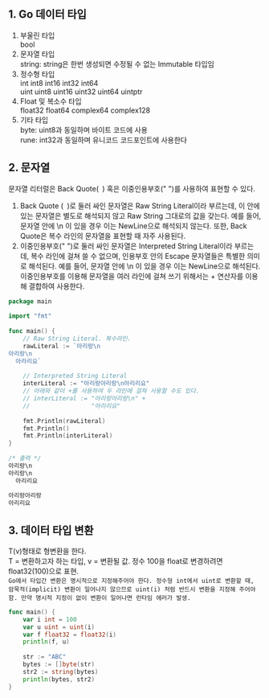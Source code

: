 ## 1. Go 데이터 타입
1. 부울린 타입  
bool
1. 문자열 타입  
string: string은 한번 생성되면 수정될 수 없는 Immutable 타입임  
1. 정수형 타입  
int int8 int16 int32 int64  
uint uint8 uint16 uint32 uint64 uintptr  
1. Float 및 복소수 타입  
float32 float64 complex64 complex128  
1. 기타 타입  
byte: uint8과 동일하며 바이트 코드에 사용  
rune: int32과 동일하며 유니코드 코드포인트에 사용한다  

## 2. 문자열
문자열 리터럴은 Back Quote(` `) 혹은 이중인용부호(" ")를 사용하여 표현할 수 있다.

1. Back Quote (` `)로 둘러 싸인 문자열은 Raw String Literal이라 부르는데, 이 안에 있는 문자열은 별도로 해석되지 않고 Raw String 그대로의 값을 갖는다. 예를 들어, 문자열 안에 \n 이 있을 경우 이는 NewLine으로 해석되지 않는다. 또한, Back Quote은 복수 라인의 문자열을 표현할 때 자주 사용된다.  
1. 이중인용부호(" ")로 둘러 싸인 문자열은 Interpreted String Literal이라 부르는데, 복수 라인에 걸쳐 쓸 수 없으며, 인용부호 안의 Escape 문자열들은 특별한 의미로 해석된다. 예를 들어, 문자열 안에 \n 이 있을 경우 이는 NewLine으로 해석된다. 이중인용부호를 이용해 문자열을 여러 라인에 걸쳐 쓰기 위해서는 + 연산자를 이용해 결합하여 사용한다.

``` go
package main
 
import "fmt"
 
func main() {
    // Raw String Literal. 복수라인.
    rawLiteral := `아리랑\n
아리랑\n
  아라리요`
 
    // Interpreted String Literal
    interLiteral := "아리랑아리랑\n아리리요"
    // 아래와 같이 +를 사용하여 두 라인에 걸쳐 사용할 수도 있다.
    // interLiteral := "아리랑아리랑\n" + 
    //                 "아리리요"   
 
    fmt.Println(rawLiteral)
    fmt.Println()
    fmt.Println(interLiteral)
}
 
/* 출력 */
아리랑\n
아리랑\n
  아리리요
   
아리랑아리랑
아리리요
```

## 3. 데이터 타입 변환
T(v)형태로 형변환을 한다.  
T = 변환하고자 하는 타입, v = 변환될 값.
정수 100을 float로 변경하려면 float32(100)으로 표현.  
`Go에서 타입간 변환은 명시적으로 지정해주어야 한다. 정수형 int에서 uint로 변환할 때, 암묵적(implicit) 변환이 일어나지 않으므로 uint(i) 처럼 반드시 변환을 지정해 주어야 함. 만약 명시적 지정이 없이 변환이 일어나면 런타임 에러가 발생.`

```go
func main() {
    var i int = 100
    var u uint = uint(i)
    var f float32 = float32(i)  
    println(f, u)
 
    str := "ABC"
    bytes := []byte(str)
    str2 := string(bytes)
    println(bytes, str2)
}
```